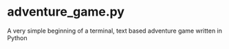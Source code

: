 # adventure_game.py
 A very simple beginning of a terminal, text based adventure game written in Python
